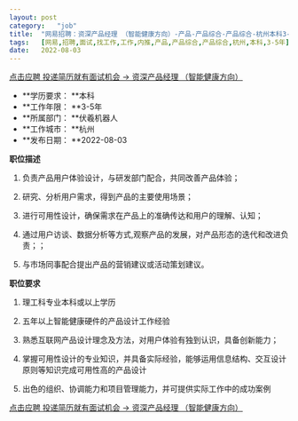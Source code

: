 ```yaml
---
layout:	post
category:	"job"
title:	"网易招聘：资深产品经理 （智能健康方向）-产品-产品综合-产品综合-杭州本科3-5年"
tags:	[网易,招聘,面试,找工作,工作,内推,产品,产品综合,产品综合,杭州,本科,3-5年]
date:	2022-08-03
---
```


[点击应聘 投递简历就有面试机会 ->  资深产品经理 （智能健康方向）](http://mobile.bole.netease.com/bole/boleDetail?id=37666&employeeId=346f03c3cda5f04c&key=all)



- **学历要求： **本科
- **工作年限： **3-5年
- **所属部门： **伏羲机器人
- **工作城市： **杭州
- **发布日期： **2022-08-03



**职位描述**

1.	负责产品用户体验设计，与研发部门配合，共同改善产品体验；

2.	研究、分析用户需求，得到产品的主要使用场景；

3.	进行可用性设计，确保需求在产品上的准确传达和用户的理解、认知；

4.	通过用户访谈、数据分析等方式,观察产品的发展，对产品形态的迭代和改进负责；；

5.	与市场同事配合提出产品的营销建议或活动策划建议。



**职位要求**

1.	理工科专业本科或以上学历

2.	五年以上智能健康硬件的产品设计工作经验

3.	熟悉互联网产品设计理念及方法，对用户体验有独到认识，具备创新能力；

4.	掌握可用性设计的专业知识，并具备实际经验，能够运用信息结构、交互设计原则等知识完成可用性高的产品设计

5.	出色的组织、协调能力和项目管理能力，并可提供实际工作中的成功案例





[点击应聘 投递简历就有面试机会 ->  资深产品经理 （智能健康方向）](http://mobile.bole.netease.com/bole/boleDetail?id=37666&employeeId=346f03c3cda5f04c&key=all)
